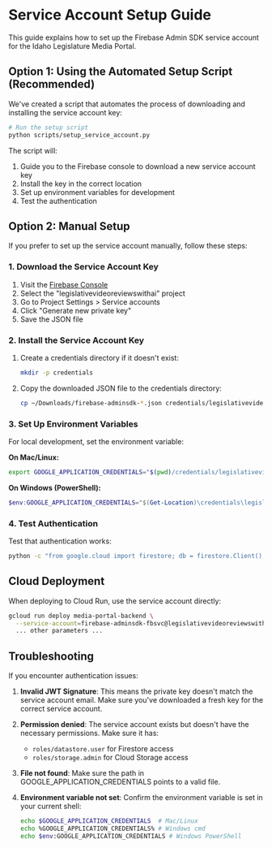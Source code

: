 # Service Account Setup Guide

This guide explains how to set up the Firebase Admin SDK service account for the Idaho Legislature Media Portal.

## Option 1: Using the Automated Setup Script (Recommended)

We've created a script that automates the process of downloading and installing the service account key:

```bash
# Run the setup script
python scripts/setup_service_account.py
```

The script will:
1. Guide you to the Firebase console to download a new service account key
2. Install the key in the correct location
3. Set up environment variables for development
4. Test the authentication

## Option 2: Manual Setup

If you prefer to set up the service account manually, follow these steps:

### 1. Download the Service Account Key

1. Visit the [Firebase Console](https://console.firebase.google.com/project/legislativevideoreviewswithai/settings/serviceaccounts/adminsdk)
2. Select the "legislativevideoreviewswithai" project
3. Go to Project Settings > Service accounts
4. Click "Generate new private key"
5. Save the JSON file

### 2. Install the Service Account Key

1. Create a credentials directory if it doesn't exist:
   ```bash
   mkdir -p credentials
   ```

2. Copy the downloaded JSON file to the credentials directory:
   ```bash
   cp ~/Downloads/firebase-adminsdk-*.json credentials/legislativevideoreviewswithai-80ed70b021b5.json
   ```

### 3. Set Up Environment Variables

For local development, set the environment variable:

**On Mac/Linux:**
```bash
export GOOGLE_APPLICATION_CREDENTIALS="$(pwd)/credentials/legislativevideoreviewswithai-80ed70b021b5.json"
```

**On Windows (PowerShell):**
```powershell
$env:GOOGLE_APPLICATION_CREDENTIALS="$(Get-Location)\credentials\legislativevideoreviewswithai-80ed70b021b5.json"
```

### 4. Test Authentication

Test that authentication works:

```bash
python -c "from google.cloud import firestore; db = firestore.Client(); print('Firestore connection successful')"
```

## Cloud Deployment

When deploying to Cloud Run, use the service account directly:

```bash
gcloud run deploy media-portal-backend \
  --service-account=firebase-adminsdk-fbsvc@legislativevideoreviewswithai.iam.gserviceaccount.com \
  ... other parameters ...
```

## Troubleshooting

If you encounter authentication issues:

1. **Invalid JWT Signature**: This means the private key doesn't match the service account email. Make sure you've downloaded a fresh key for the correct service account.

2. **Permission denied**: The service account exists but doesn't have the necessary permissions. Make sure it has:
   - `roles/datastore.user` for Firestore access
   - `roles/storage.admin` for Cloud Storage access

3. **File not found**: Make sure the path in GOOGLE_APPLICATION_CREDENTIALS points to a valid file.

4. **Environment variable not set**: Confirm the environment variable is set in your current shell:
   ```bash
   echo $GOOGLE_APPLICATION_CREDENTIALS  # Mac/Linux
   echo %GOOGLE_APPLICATION_CREDENTIALS% # Windows cmd
   echo $env:GOOGLE_APPLICATION_CREDENTIALS # Windows PowerShell
   ```